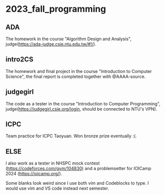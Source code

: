 # 2023_fall_programming

## ADA
The homework in the course "Algorithm Design and Analysis", judge(https://ada-judge.csie.ntu.edu.tw/#!/).

## intro2CS
The homework and final project in the course "Introduction to Computer Science", the final report is completed together with @AAAA-source.

## judgegirl
The code as a tester in the course "Introduction to Computer Programming", judge(https://judgegirl.csie.org/login, should be connected to NTU's VPN).

## ICPC
Team practice for ICPC Taoyuan. Won bronze prize eventually :(.

## ELSE
I also work as a tester in NHSPC mock contest (https://codeforces.com/gym/104830) and a problemsetter for IOICamp 2024 (https://ioicamp.org/).

Some blanks look weird since I use both vim and Codeblocks to type. I would use vim and VS code instead next semester.

